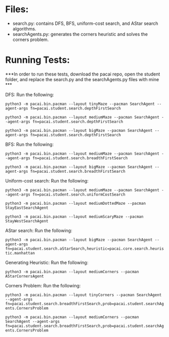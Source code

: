 # Files:
- search.py: contains DFS, BFS, uniform-cost search, and AStar search algorithms.
- searchAgents.py: generates the corners heuristic and solves the corners problem.

# Running Tests:
***In order to run these tests, download the pacai repo, open the student folder, and replace the search.py and the searchAgents.py files with mine ***

DFS: Run the following:

```python3 -m pacai.bin.pacman --layout tinyMaze --pacman SearchAgent --agent-args fn=pacai.student.search.depthFirstSearch```

```python3 -m pacai.bin.pacman --layout mediumMaze --pacman SearchAgent --agent-args fn=pacai.student.search.depthFirstSearch```

```python3 -m pacai.bin.pacman --layout bigMaze --pacman SearchAgent --agent-args fn=pacai.student.search.depthFirstSearch```

BFS: Run the following:

```python3 -m pacai.bin.pacman --layout mediumMaze --pacman SearchAgent --agent-args fn=pacai.student.search.breadthFirstSearch```

```python3 -m pacai.bin.pacman --layout bigMaze --pacman SearchAgent --agent-args fn=pacai.student.search.breadthFirstSearch```

Uniform-cost search: Run the following:

```python3 -m pacai.bin.pacman --layout mediumMaze --pacman SearchAgent --agent-args fn=pacai.student.search.uniformCostSearch```

```python3 -m pacai.bin.pacman --layout mediumDottedMaze --pacman StayEastSearchAgent```

```python3 -m pacai.bin.pacman --layout mediumScaryMaze --pacman StayWestSearchAgent```

AStar search: Run the following:

```python3 -m pacai.bin.pacman --layout bigMaze --pacman SearchAgent --agent-args fn=pacai.student.search.aStarSearch,heuristic=pacai.core.search.heuristic.manhattan```

Generating Heuristic: Run the following:

```python3 -m pacai.bin.pacman --layout mediumCorners --pacman AStarCornersAgent```

Corners Problem: Run the following:

```python3 -m pacai.bin.pacman --layout tinyCorners --pacman SearchAgent --agent-args fn=pacai.student.search.breadthFirstSearch,prob=pacai.student.searchAgents.CornersProblem```

```python3 -m pacai.bin.pacman --layout mediumCorners --pacman SearchAgent --agent-args fn=pacai.student.search.breadthFirstSearch,prob=pacai.student.searchAgents.CornersProblem```
